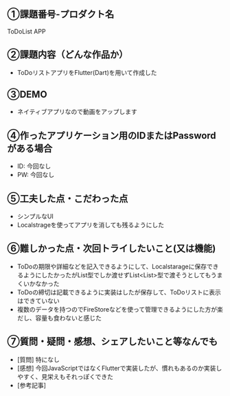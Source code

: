 ## ①課題番号-プロダクト名
ToDoList APP

## ②課題内容（どんな作品か）

- ToDoリストアプリをFlutter(Dart)を用いて作成した

## ③DEMO
- ネイティブアプリなので動画をアップします

## ④作ったアプリケーション用のIDまたはPasswordがある場合

- ID: 今回なし
- PW: 今回なし

## ⑤工夫した点・こだわった点

- シンプルなUI
- Localstrageを使ってアプリを消しても残るようにした

## ⑥難しかった点・次回トライしたいこと(又は機能)

- ToDoの期限や詳細などを記入できるようにして、Localstarageに保存できるようにしたかったがList<String>型でしか渡せずList<List<String>>型で渡そうとしてもうまくいかなかった
- ToDoの締切は記載できるように実装はしたが保存して、ToDoリストに表示はできていない
- 複数のデータを持つのでFireStoreなどを使って管理できるようにした方が楽だし、容量も食わないと感じた

## ⑦質問・疑問・感想、シェアしたいこと等なんでも

- [質問] 特になし
- [感想] 今回JavaScriptではなくFlutterで実装したが、慣れもあるのか実装しやすく、見栄えもそれっぽくできた
- [参考記事]